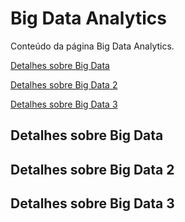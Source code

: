 # Big Data Analytics

Conteúdo da página Big Data Analytics.

[Detalhes sobre Big Data](Detalhes.md)

[Detalhes sobre Big Data 2](Detalhes2.md)

[Detalhes sobre Big Data 3](Detalhes3.md)

## Detalhes sobre Big Data

## Detalhes sobre Big Data 2

## Detalhes sobre Big Data 3